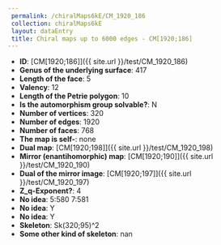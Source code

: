 ```yaml
--- 
 permalink: /chiralMaps6kE/CM_1920_186 
 collection: chiralMaps6kE
 layout: dataEntry
 title: Chiral maps up to 6000 edges - CM[1920;186]
---
```


- **ID**: [CM[1920;186]]({{ site.url }}/test/CM_1920_186)
- **Genus of the underlying surface**: 417
- **Length of the face**: 5
- **Valency**: 12
- **Length of the Petrie polygon**: 10
- **Is the automorphism group solvable?**: N
- **Number of vertices**: 320
- **Number of edges**: 1920
- **Number of faces**: 768
- **The map is self-**: none
- **Dual map**: [CM[1920;198]]({{ site.url }}/test/CM_1920_198)
- **Mirror (enantihomorphic) map**: [CM[1920;190]]({{ site.url }}/test/CM_1920_190)
- **Dual of the mirror image**: [CM[1920;197]]({{ site.url }}/test/CM_1920_197)
- **Z_q-Exponent?**: 4
- **No idea**:  5:580 7:581
- **No idea**: Y
- **No idea**: Y
- **Skeleton**: Sk(320;95)^2
- **Some other kind of skeleton**: nan
